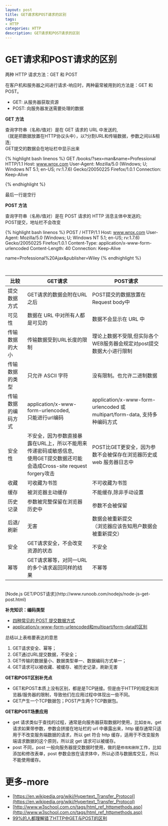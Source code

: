 ```yaml
---
layout: post
title: GET请求和POST请求的区别
tags:
- HTTP
categories: HTTP
description: GET请求和POST请求的区别
---
```


# GET请求和POST请求的区别

两种 HTTP 请求方法：GET 和 POST

在客户机和服务器之间进行请求-响应时，两种最常被用到的方法是：GET 和 POST。

- GET: 从服务器获取资源
- POST: 向服务器发送需要处理的数据

**GET 方法**

查询字符串（名称/值对）是在 GET 请求的 URL 中发送的,  
（就是把数据放置在HTTP协议头中），以?分割URL和传输数据，参数之间以&相连;  
GET提交的数据会在地址栏中显示出来

{% highlight bash linenos %}
GET /books/?sex=man&name=Professional HTTP/1.1
Host: www.wrox.com
User-Agent: Mozilla/5.0 (Windows; U; Windows NT 5.1; en-US; rv:1.7.6)
Gecko/20050225 Firefox/1.0.1
Connection: Keep-Alive
  
{% endhighlight %}

最后一行是空行

**POST 方法**

查询字符串（名称/值对）是在 POST 请求的 HTTP 消息主体中发送的;  
POST提交，地址栏不会改变

{% highlight bash linenos %}
POST / HTTP/1.1
Host: www.wrox.com
User-Agent: Mozilla/5.0 (Windows; U; Windows NT 5.1; en-US; rv:1.7.6)
Gecko/20050225 Firefox/1.0.1
Content-Type: application/x-www-form-urlencoded
Content-Length: 40
Connection: Keep-Alive

name=Professional%20Ajax&publisher=Wiley
{% endhighlight %}

<br />

|比较|GET请求|POST请求|
|---|---|---|
|提交数据方式|GET请求的数据会附在URL之后|POST提交的数据放置在Request body中|
|可见性|数据在 URL 中对所有人都是可见的|数据不会显示在 URL 中|
|传输数据的大小|传输数据受到URL长度的限制|理论上数据不受限,但实际各个WEB服务器会规定对post提交数据大小进行限制|
|传输数据的类型|只允许 ASCII 字符|没有限制。也允许二进制数据|
|传输数据的编码方式|application/x-www-form-urlencoded, <br>只能进行url编码|application/x-www-form-urlencoded 或 multipart/form-data, 支持多种编码方式|
|安全性|不安全，因为参数直接暴露在URL上，所以不能用来传递密码或敏感信息,<br>使用GET提交数据还可能会造成Cross-site request forgery攻击|POST比GET更安全，因为参数不会被保存在浏览器历史或 web 服务器日志中|
|收藏|可收藏为书签|不可收藏为书签|
|缓存|被浏览器主动缓存|不能缓存,除非手动设置|
|历史记录|参数被完整保留在浏览器历史中|参数不会被保留|
|后退/刷新|无害|数据会被重新提交<br>（浏览器应该告知用户数据会被重新提交）|
|安全|GET请求安全，不会改变资源的状态|不安全|
|幂等|GET请求幂等，对同一URL的多个请求返回同样的结果|不幂等|

<br/>
[Node.js GET/POST请求](http://www.runoob.com/nodejs/node-js-get-post.html)

**补充知识：编码类型**

- [四种常见的 POST 提交数据方式](https://imququ.com/post/four-ways-to-post-data-in-http.html)  
- [application/x-www-form-urlencoded和multipart/form-data的区别](application/x-www-form-urlencoded和multipart/form-data的区别)



总结以上表格要表达的意思

1. GET请求安全、幂等；
2. GET通过URL提交数据，不安全；
3. GET传输的数据量小、数据类型单一、数据编码方式单一；
4. GET请求可以被收藏、被缓存、被历史记录，刷新无害


**GET和POST区别补充点**

- GET和POST本质上没有区别，都是是TCP链接。但是由于HTTP的规定和浏览器/服务器的限制，导致他们在应用过程中体现出一些不同。  
- GET产生一个TCP数据包；POST产生两个TCP数据包。

**GET和POST场景应用**

- get 请求类似于查找的过程，通常是向服务器获取数据时使用，比如`查询`，get 请求如果带参数，参数会拼接在地址栏的 url 中暴露出来，http 缓存通常只适用于不改变服务端数据的请求，所以 get 符合 http 缓存，适用于不改变服务端请求数据的这个原则，所以说 get 请求可以被缓存。
- post 不同，post 一般向服务器提交数据时使用，做的是`修改和删除`工作，比如添加和修改表单，post 参数会放在请求体中，所以必须与数据库交互，所以不能使用缓存。


# 更多-more

- [https://en.wikipedia.org/wiki/Hypertext_Transfer_Protocol](https://en.wikipedia.org/wiki/Hypertext_Transfer_Protocol)
- [http://www.w3school.com.cn/tags/html_ref_httpmethods.asp](http://www.w3school.com.cn/tags/html_ref_httpmethods.asp)
- [99%的人都理解错了HTTP中GET与POST的区别](https://mp.weixin.qq.com/s?__biz=MzI3NzIzMzg3Mw==&mid=100000054&idx=1&sn=71f6c214f3833d9ca20b9f7dcd9d33e4#rd)